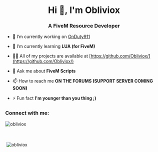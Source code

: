 <h1 align="center">Hi 👋, I'm Obliviox</h1>
<h3 align="center">A FiveM Resource Developer</h3>

- 🔭 I’m currently working on [OnDuty911](https://github.com/Obliviox/OnDuty911)

- 🌱 I’m currently learning **LUA (for FiveM)**

- 👨‍💻 All of my projects are available at [https://github.com/Obliviox/](https://github.com/Obliviox/)

- 💬 Ask me about **FiveM Scripts**

- 📫 How to reach me **ON THE FORUMS (SUPPORT SERVER COMING SOON)**

- ⚡ Fun fact **I'm younger than you thing ;)**

<h3 align="left">Connect with me:</h3>
<p align="left">
</p>

<p><img align="left" src="https://github-readme-stats.vercel.app/api/top-langs?username=obliviox&show_icons=true&locale=en&layout=compact" alt="obliviox" /></p>
<br>
<br>
<br>
<p>&nbsp;<img align="center" src="https://github-readme-stats.vercel.app/api?username=obliviox&show_icons=true&locale=en" alt="obliviox" /></p>


